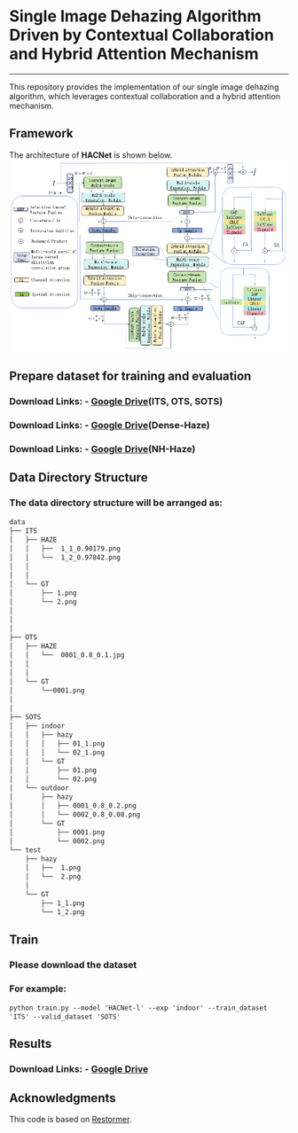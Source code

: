 # **Single Image Dehazing Algorithm Driven by Contextual Collaboration and Hybrid Attention Mechanism**

---

This repository provides the implementation of our single image dehazing algorithm, which leverages contextual collaboration and a hybrid attention mechanism. 

## Framework

The architecture of **HACNet** is shown below. 
![HACNet Framework](fig/HACNet.png)

## Prepare dataset for training and evaluation

### Download Links: - [Google Drive](https://sites.google.com/view/reside-dehaze-datasets)(ITS, OTS, SOTS)
### Download Links: - [Google Drive](https://data.vision.ee.ethz.ch/cvl/ntire19//dense-haze/)(Dense-Haze)
### Download Links: - [Google Drive](https://data.vision.ee.ethz.ch/cvl/ntire20/nh-haze/)(NH-Haze)

## Data Directory Structure
### The data directory structure will be arranged as:
```plaintext
data
├── ITS
│   ├── HAZE
│   │   ├──  1_1_0.90179.png
│   │   └──  1_2_0.97842.png
│   │     
│   │            
│   └── GT
│       ├── 1.png
│       └── 2.png
│              
│           
│           
├── OTS
│   ├── HAZE
│   │   └──  0001_0.8_0.1.jpg
│   │     
│   │            
│   └── GT
│       └──0001.png
│
│  
├── SOTS
│   ├── indoor
│   │   ├── hazy
│   │   │   ├── 01_1.png
│   │   │   └── 02_1.png
│   │   └── GT
│   │       ├── 01.png
│   │       └── 02.png
│   └── outdoor
│       ├── hazy
│       │   ├── 0001_0.8_0.2.png
│       │   └── 0002_0.8_0.08.png
│       └── GT
│           ├── 0001.png
│           └── 0002.png
└── test
    ├── hazy
    │   ├──  1.png
    │   └──  2.png
    │          
    └── GT
        ├── 1_1.png
        └── 1_2.png
```

## Train
### Please download the dataset 
### For example:
```plaintext
python train.py --model 'HACNet-l' --exp 'indoor' --train_dataset 'ITS' --valid_dataset 'SOTS'
```

## Results

### Download Links: - [Google Drive](https://drive.google.com/drive/folders/1MRVD6A_CEAEH_2xqYUTtHdC20nmWbdpk?dmr=1&ec=wgc-drive-hero-goto)


## Acknowledgments

This code is based on [Restormer](https://github.com/swz30/Restormer).
